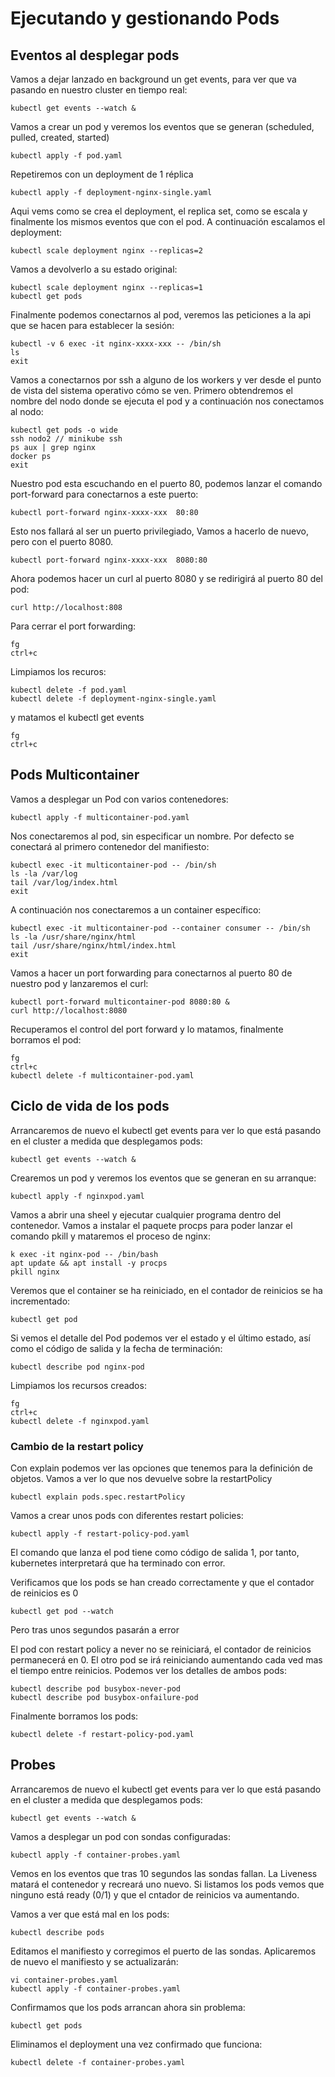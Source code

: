 # Ejecutando y gestionando Pods

## Eventos al desplegar pods
Vamos a dejar lanzado en background un get events, para ver que va pasando en nuestro cluster en tiempo real:
```
kubectl get events --watch &
```

Vamos a crear un pod y veremos los eventos que se generan (scheduled, pulled, created, started)
```
kubectl apply -f pod.yaml
```

Repetiremos con un deployment de 1 réplica
```
kubectl apply -f deployment-nginx-single.yaml
```
Aqui vems como se crea el deployment, el replica set, como se escala y finalmente los mismos eventos que con el pod. A continuación escalamos el deployment:
```
kubectl scale deployment nginx --replicas=2
```
Vamos a devolverlo a su estado original:
```
kubectl scale deployment nginx --replicas=1
kubectl get pods
```

Finalmente podemos conectarnos al pod, veremos las peticiones a la api que se hacen para establecer la sesión:
```
kubectl -v 6 exec -it nginx-xxxx-xxx -- /bin/sh
ls
exit
```

Vamos a conectarnos por ssh a alguno de los workers y ver desde el punto de vista del sistema operativo cómo se ven. Primero obtendremos el nombre del nodo donde se ejecuta el pod y a continuación nos conectamos al nodo:
```
kubectl get pods -o wide
ssh nodo2 // minikube ssh
ps aux | grep nginx
docker ps
exit
```

Nuestro pod esta escuchando en el puerto 80, podemos lanzar el comando port-forward para conectarnos a este puerto:
```
kubectl port-forward nginx-xxxx-xxx  80:80
```

Esto nos fallará al ser un puerto privilegiado, Vamos a hacerlo de nuevo, pero con el puerto 8080.
```
kubectl port-forward nginx-xxxx-xxx  8080:80
```

Ahora podemos hacer un curl al puerto 8080 y se redirigirá al puerto 80 del pod:
```
curl http://localhost:808
```

Para cerrar el port forwarding:
```
fg
ctrl+c
```

Limpiamos los recuros:
```
kubectl delete -f pod.yaml
kubectl delete -f deployment-nginx-single.yaml
```

y matamos el kubectl get events
```
fg
ctrl+c
```

## Pods Multicontainer

Vamos a desplegar un Pod con varios contenedores:
```
kubectl apply -f multicontainer-pod.yaml
```

Nos conectaremos al pod, sin especificar un nombre. Por defecto se conectará al primero contenedor del manifiesto:
```
kubectl exec -it multicontainer-pod -- /bin/sh
ls -la /var/log
tail /var/log/index.html
exit
```

A continuación nos conectaremos a un container específico:
```
kubectl exec -it multicontainer-pod --container consumer -- /bin/sh
ls -la /usr/share/nginx/html
tail /usr/share/nginx/html/index.html
exit
```

Vamos a hacer un port forwarding para conectarnos al puerto 80 de nuestro pod y lanzaremos el curl:
```
kubectl port-forward multicontainer-pod 8080:80 &
curl http://localhost:8080
```

Recuperamos el control del port forward y lo matamos, finalmente borramos el pod:
```
fg
ctrl+c
kubectl delete -f multicontainer-pod.yaml
```

## Ciclo de vida de los pods

Arrancaremos de nuevo el kubectl get events para ver lo que está pasando en el cluster a medida que desplegamos pods:
```
kubectl get events --watch &
```

Crearemos un pod y veremos los eventos que se generan en su arranque:
```
kubectl apply -f nginxpod.yaml
```

Vamos a abrir una sheel y ejecutar cualquier programa dentro del contenedor. Vamos a instalar el paquete procps para poder lanzar el comando pkill y mataremos el proceso de nginx:
```
k exec -it nginx-pod -- /bin/bash
apt update && apt install -y procps
pkill nginx
```

Veremos que el container se ha reiniciado, en el contador de reinicios se ha incrementado:
```
kubectl get pod
```

Si vemos el detalle del Pod podemos ver el estado y el último estado, así como el código de salida y la fecha de terminación:
```
kubectl describe pod nginx-pod
```

Limpiamos los recursos creados:
```
fg
ctrl+c
kubectl delete -f nginxpod.yaml
```

### Cambio de la restart policy
Con explain podemos ver las opciones que tenemos para la definición de objetos. Vamos a ver lo que nos devuelve sobre la restartPolicy
```
kubectl explain pods.spec.restartPolicy
```

Vamos a crear unos pods con diferentes restart policies:
```
kubectl apply -f restart-policy-pod.yaml
```
El comando que lanza el pod tiene como código de salida 1, por tanto, kubernetes interpretará que ha terminado con error.

Verificamos que los pods se han creado correctamente y que el contador de reinicios es 0
```
kubectl get pod --watch
```

Pero tras unos segundos pasarán a error

El pod con restart policy a never no se reiniciará, el contador de reinicios permanecerá en 0. El otro pod se irá reiniciando aumentando cada ved mas el tiempo entre reinicios.
Podemos ver los detalles de ambos pods:
```
kubectl describe pod busybox-never-pod
kubectl describe pod busybox-onfailure-pod
```

Finalmente borramos los pods:
```
kubectl delete -f restart-policy-pod.yaml
```

## Probes
Arrancaremos de nuevo el kubectl get events para ver lo que está pasando en el cluster a medida que desplegamos pods:
```
kubectl get events --watch &
```

Vamos a desplegar un pod con sondas configuradas:
```
kubectl apply -f container-probes.yaml
```

Vemos en los eventos que tras 10 segundos las sondas fallan. La Liveness matará el contenedor y recreará uno nuevo. Si listamos los pods vemos que ninguno está ready (0/1) y que el cntador de reinicios va aumentando.

Vamos a ver que está mal en los pods:
```
kubectl describe pods
```

Editamos el manifiesto y corregimos el puerto de las sondas. Aplicaremos de nuevo el manifiesto y se actualizarán:
```
vi container-probes.yaml
kubectl apply -f container-probes.yaml
```

Confirmamos que los pods arrancan ahora sin problema:
```
kubectl get pods
```

Eliminamos el deployment una vez confirmado que funciona:
```
kubectl delete -f container-probes.yaml
```